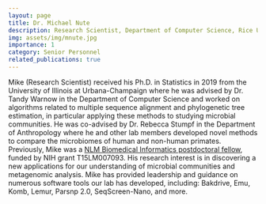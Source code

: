 ```yaml
---
layout: page
title: Dr. Michael Nute
description: Research Scientist, Department of Computer Science, Rice University
img: assets/img/mnute.jpg
importance: 1
category: Senior Personnel
related_publications: true
---
```


Mike (Research Scientist) received his Ph.D. in Statistics in 2019 from the University of Illinois at Urbana-Champaign where he was advised by Dr. Tandy Warnow in the Department of Computer Science and worked on algorithms related to multiple sequence alignment and phylogenetic tree estimation, in particular applying these methods to studying microbial communities. He was co-advised by Dr. Rebecca Stumpf in the Department of Anthropology where he and other lab members developed novel methods to compare the microbiomes of human and non-human primates. Previously, Mike was a [NLM Biomedical Informatics postdoctoral fellow](https://www.gulfcoastconsortia.org/home/training/bmi-nlm/), funded by NIH grant T15LM007093. His research interest is in discovering a new applications for our understanding of microbial communities and metagenomic analysis. Mike has provided leadership and guidance on numerous software tools our lab has developed, including: Bakdrive, Emu, Komb, Lemur, Parsnp 2.0, SeqScreen-Nano, and more.

